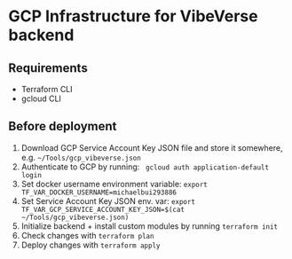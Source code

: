 # GCP Infrastructure for VibeVerse backend

## Requirements

-   Terraform CLI
-   gcloud CLI

## Before deployment

1. Download GCP Service Account Key JSON file and store it somewhere, e.g. `~/Tools/gcp_vibeverse.json`
2. Authenticate to GCP by running:
   ` gcloud auth application-default login`
3. Set docker username environment variable: `export TF_VAR_DOCKER_USERNAME=michaelbui293886`
4. Set Service Account Key JSON env. var: `export TF_VAR_GCP_SERVICE_ACCOUNT_KEY_JSON=$(cat ~/Tools/gcp_vibeverse.json)`
5. Initialize backend + install custom modules by running `terraform init`
6. Check changes with `terraform plan`
7. Deploy changes with `terraform apply`
